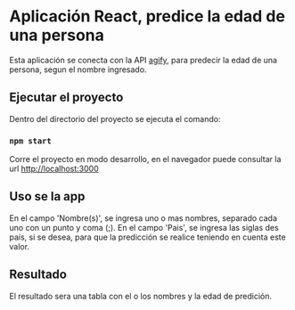 # Aplicación React, predice la edad de una persona

Esta aplicación se conecta con la API [agify](https://agify.io/), para predecir la edad de una persona, segun el nombre ingresado.

## Ejecutar el proyecto

Dentro del directorio del proyecto se ejecuta el comando:

### `npm start`

Corre el proyecto en modo desarrollo, en el navegador puede consultar la url [http://localhost:3000](http://localhost:3000)

## Uso se la app

En el campo 'Nombre(s)', se ingresa uno o mas nombres, separado cada uno con un punto y coma (;).
En el campo 'Pais', se ingresa las siglas des país, si se desea, para que la predicción se realice teniendo en cuenta este valor.

## Resultado

El resultado sera una tabla con el o los nombres y la edad de predición.

